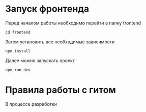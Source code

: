 # Запуск фронтенда
Перед началом работы необходимо перейти в папку frontend
```
cd frontend
```
Затем установить все необходимые зависимости
```
npm install
```
Далее можно запускать проект
```
npm run dev
```

# Правила работы с гитом
В процессе разработки